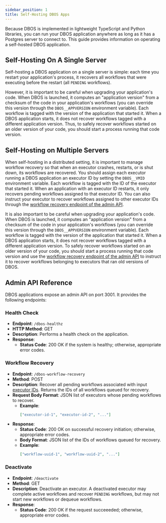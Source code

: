 ```yaml
---
sidebar_position: 1
title: Self-Hosting DBOS Apps
---
```


Because DBOS is implemented in lightweight TypeScript and Python libraries, you can run your DBOS application anywhere as long as it has a Postgres server to connect to.
This guide provides information on operating a self-hosted DBOS application.

## Self-Hosting On A Single Server

Self-hosting a DBOS application on a single server is simple: each time you restart your application's process, it recovers all workflows that were executing before the restart (all `PENDING` workflows).

However, it is important to be careful when upgrading your application's code.
When DBOS is launched, it computes an "application version" from a checksum of the code in your application's workflows (you can override this version through the `DBOS__APPVERSION` environment variable).
Each workflow is tagged with the version of the application that started it.
When a DBOS application starts, it does not recover workflows tagged with a different application version.
Thus, to safely recover workflows started on an older version of your code, you should start a process running that code version.

## Self-Hosting on Multiple Servers

When self-hosting in a distributed setting, it is important to manage workflow recovery so that when an executor crashes, restarts, or is shut down, its workflows are recovered.
You should assign each executor running a DBOS application an executor ID by setting the `DBOS__VMID` environment variable.
Each workflow is tagged with the ID of the executor that started it.
When an application with an executor ID restarts, it only recovers pending workflows assigned to that executor ID.
You can also instruct your executor to recover workflows assigned to other executor IDs through the [workflow recovery endpoint of the admin API](#workflow-recovery).

It is also important to be careful when upgrading your application's code.
When DBOS is launched, it computes an "application version" from a checksum of the code in your application's workflows (you can override this version through the `DBOS__APPVERSION` environment variable).
Each workflow is tagged with the version of the application that started it.
When a DBOS application starts, it does not recover workflows tagged with a different application version.
To safely recover workflows started on an older version of your code, you should start a process running that code version and use the [workflow recovery endpoint of the admin API](#workflow-recovery) to instruct it to recover workflows belonging to executors that ran old versions of DBOS.

## Admin API Reference

DBOS applications expose an admin API on port 3001.
It provides the following endpoints:

### Health Check

- **Endpoint**: `/dbos-healthz`
- **HTTP Method**: GET
- **Description**: Performs a health check on the application.
- **Response**:
  - **Status Code**: 200 OK if the system is healthy; otherwise, appropriate error codes.

### Workflow Recovery

- **Endpoint**: `/dbos-workflow-recovery`
- **Method**: POST
- **Description**: Recover all pending workflows associated with input [executor IDs](#managing-workflow-recovery). Returns the IDs of all workflows queued for recovery.
- **Request Body Format**: JSON list of executors whose pending workflows to recover.
  - **Example**:
    ```json
    ["executor-id-1", "executor-id-2", "..."]
    ```
- **Response**:
  - **Status Code**: 200 OK on successful recovery initiation; otherwise, appropriate error codes.
  - **Body Format**: JSON list of the IDs of workflows queued for recovery.
  - **Example**:
    ```json
    ["workflow-uuid-1", "workflow-uuid-2", "..."]
    ```

### Deactivate

- **Endpoint**: `/deactivate`
- **Method**: GET
- **Description**: Deactivate an executor. A deactivated executor may complete active workflows and recover `PENDING` workflows, but may not start new workflows or dequeue workflows.
- **Response**:
  - **Status Code**: 200 OK if the request succeeeded; otherwise, appropriate error codes.
